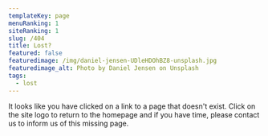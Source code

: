 ```yaml
---
templateKey: page
menuRanking: 1
siteRanking: 1
slug: /404
title: Lost?
featured: false
featuredimage: /img/daniel-jensen-UDleHDOhBZ8-unsplash.jpg
featuredimage_alt: Photo by Daniel Jensen on Unsplash
tags:
  - lost
---
```

It looks like you have clicked on a link to a page that doesn't exist. Click on the site logo to return to the homepage and if you have time, please contact us to inform us of this missing page. 

